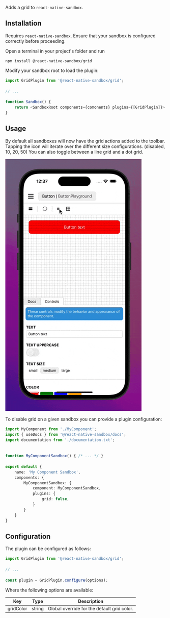 
Adds a grid to `react-native-sandbox`.

## Installation

Requires `react-native-sandbox`. Ensure that your sandbox is configured correctly before proceeding.

Open a terminal in your project's folder and run

```shell
npm install @react-native-sandbox/grid
```

Modify your sandbox root to load the plugin:

```typescript
import GridPlugin from '@react-native-sandbox/grid';

// ...

function Sandbox() {
    return <SandboxRoot components={comonents} plugins={[GridPlugin]}>
}
```

## Usage

By default all sandboxes will now have the grid actions added to the toolbar. Tapping the icon will iterate over the different size configurations. (disabled, 10, 20, 50) You can also toggle between a line grid and a dot grid.

![Demo](./docs/images/demo.gif)

To disable grid on a given sandbox you can provide a plugin configuration:

```typescript
import MyComponent from './MyComponent';
import { useDocs } from '@react-native-sandbox/docs';
import documentation from './documentation.txt';


function MyComponentSandbox() { /* ... */ }

export default {
    name: 'My Component Sandbox',
    components: {
        MyComponentSandbox: {
            component: MyComponentSandbox,
            plugins: {
                grid: false,
            }
        }
    }
}
```

## Configuration

The plugin can be configured as follows:

```typescript
import GridPlugin from '@react-native-sandbox/grid';

// ...

const plugin = GridPlugin.configure(options);
```

Where the following options are available:

| Key | Type | Description |
|---|---|---|
| gridColor | string | Global override for the default grid color. |
